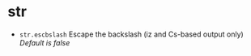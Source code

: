 <!-- TITLE: str -->

# str

- `str.escbslash`   Escape the backslash (iz and Cs-based output only) _Default is false_

<p hidden>str.escbslash</p>